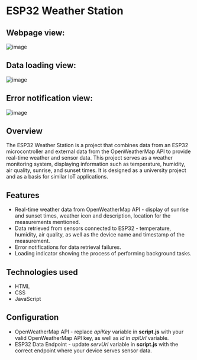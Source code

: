 # ESP32 Weather Station<br />
## Webpage view: <br />
![image](https://github.com/dominik-matysek/ESP32-Weather-Station-frontend/assets/63716538/1857276e-01a7-462e-85e9-8cfc7a1e2a09)
## Data loading view: <br />
![image](https://github.com/dominik-matysek/ESP32-Weather-Station-frontend/assets/63716538/4d1532ec-5724-4d04-aa6f-22f538fea0da)
## Error notification view: <br />
![image](https://github.com/dominik-matysek/ESP32-Weather-Station-frontend/assets/63716538/acb6a1c0-dc15-47d7-8825-3ec10bec93c8)
## Overview<br />
The ESP32 Weather Station is a project that combines data from an ESP32 microcontroller and external data from the OpenWeatherMap API to provide real-time weather and sensor data. This project serves as a weather monitoring system, displaying information such as 
temperature, humidity, air quality, sunrise, and sunset times. It is designed as a university project and as a basis for similar IoT applications. <br />
## Features <br />
- Real-time weather data from OpenWeatherMap API - display of sunrise and sunset times, weather icon and description, location for the measurements mentioned.
- Data retrieved from sensors connected to ESP32 - temperature, humidity, air quality, as well as the device name and timestamp of the measurement.
- Error notifications for data retrieval failures.
- Loading indicator showing the process of performing background tasks.
## Technologies used <br />
- HTML
- CSS
- JavaScript
## Configuration <br />
- OpenWeatherMap API - replace *apiKey* variable in **script.js** with your valid OpenWeatherMap API key, as well as *id* in *apiUrl* variable.
- ESP32 Data Endpoint - update *servUrl* variable in **script.js** with the correct endpoint where your device serves sensor data.
